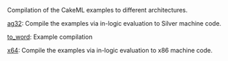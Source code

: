 Compilation of the CakeML examples to different architectures.

[ag32](ag32):
Compile the examples via in-logic evaluation to Silver machine code.

[to_word](to_word):
Example compilation

[x64](x64):
Compile the examples via in-logic evaluation to x86 machine code.
